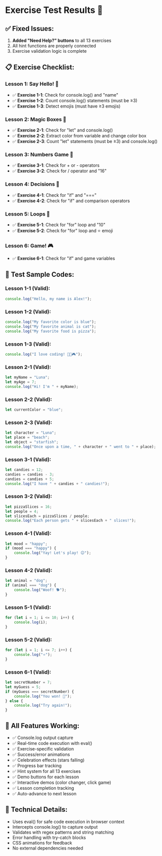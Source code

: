 # Exercise Test Results 🧪

## ✅ Fixed Issues:
1. **Added "Need Help?" buttons** to all 13 exercises
2. All hint functions are properly connected
3. Exercise validation logic is complete

## 📋 Exercise Checklist:

### Lesson 1: Say Hello! 🎯
- ✅ **Exercise 1-1**: Check for console.log() and "name"
- ✅ **Exercise 1-2**: Count console.log() statements (must be ≥3)
- ✅ **Exercise 1-3**: Detect emojis (must have ≥3 emojis)

### Lesson 2: Magic Boxes 🎨
- ✅ **Exercise 2-1**: Check for "let" and console.log()
- ✅ **Exercise 2-2**: Extract color from variable and change color box
- ✅ **Exercise 2-3**: Count "let" statements (must be ≥3) and console.log()

### Lesson 3: Numbers Game 🔢
- ✅ **Exercise 3-1**: Check for + or - operators
- ✅ **Exercise 3-2**: Check for / operator and "16"

### Lesson 4: Decisions 🎪
- ✅ **Exercise 4-1**: Check for "if" and "==="
- ✅ **Exercise 4-2**: Check for "if" and comparison operators

### Lesson 5: Loops 🎵
- ✅ **Exercise 5-1**: Check for "for" loop and "10"
- ✅ **Exercise 5-2**: Check for "for" loop and ⭐ emoji

### Lesson 6: Game! 🎮
- ✅ **Exercise 6-1**: Check for "if" and game variables

## 🎯 Test Sample Codes:

### Lesson 1-1 (Valid):
```javascript
console.log("Hello, my name is Alex!");
```

### Lesson 1-2 (Valid):
```javascript
console.log("My favorite color is blue");
console.log("My favorite animal is cat");
console.log("My favorite food is pizza");
```

### Lesson 1-3 (Valid):
```javascript
console.log("I love coding! 🚀🎨🎮");
```

### Lesson 2-1 (Valid):
```javascript
let myName = "Luna";
let myAge = 7;
console.log("Hi! I'm " + myName);
```

### Lesson 2-2 (Valid):
```javascript
let currentColor = "blue";
```

### Lesson 2-3 (Valid):
```javascript
let character = "Luna";
let place = "beach";
let object = "starfish";
console.log("Once upon a time, " + character + " went to " + place);
```

### Lesson 3-1 (Valid):
```javascript
let candies = 12;
candies = candies - 3;
candies = candies + 5;
console.log("I have " + candies + " candies!");
```

### Lesson 3-2 (Valid):
```javascript
let pizzaSlices = 16;
let people = 4;
let slicesEach = pizzaSlices / people;
console.log("Each person gets " + slicesEach + " slices!");
```

### Lesson 4-1 (Valid):
```javascript
let mood = "happy";
if (mood === "happy") {
    console.log("Yay! Let's play! 😊");
}
```

### Lesson 4-2 (Valid):
```javascript
let animal = "dog";
if (animal === "dog") {
    console.log("Woof! 🐕");
}
```

### Lesson 5-1 (Valid):
```javascript
for (let i = 1; i <= 10; i++) {
    console.log(i);
}
```

### Lesson 5-2 (Valid):
```javascript
for (let i = 1; i <= 7; i++) {
    console.log("⭐");
}
```

### Lesson 6-1 (Valid):
```javascript
let secretNumber = 7;
let myGuess = 5;
if (myGuess === secretNumber) {
    console.log("You won! 🎉");
} else {
    console.log("Try again!");
}
```

## 🎉 All Features Working:
- ✅ Console.log output capture
- ✅ Real-time code execution with eval()
- ✅ Exercise-specific validation
- ✅ Success/error animations
- ✅ Celebration effects (stars falling)
- ✅ Progress bar tracking
- ✅ Hint system for all 13 exercises
- ✅ Demo buttons for each lesson
- ✅ Interactive demos (color changer, click game)
- ✅ Lesson completion tracking
- ✅ Auto-advance to next lesson

## 🔧 Technical Details:
- Uses eval() for safe code execution in browser context
- Intercepts console.log() to capture output
- Validates with regex patterns and string matching
- Error handling with try-catch blocks
- CSS animations for feedback
- No external dependencies needed
